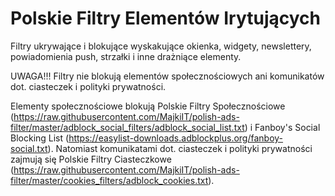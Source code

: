 # Polskie Filtry Elementów Irytujących
Filtry ukrywające i blokujące wyskakujące okienka, widgety, newslettery, powiadomienia push, strzałki i inne drażniące elementy.

UWAGA!!! Filtry nie blokują elementów społecznościowych ani komunikatów dot. ciasteczek i polityki prywatności.

Elementy społecznościowe blokują Polskie Filtry Społecznościowe (https://raw.githubusercontent.com/MajkiIT/polish-ads-filter/master/adblock_social_filters/adblock_social_list.txt) i Fanboy's Social Blocking List (https://easylist-downloads.adblockplus.org/fanboy-social.txt). Natomiast komunikatami dot. ciasteczek i polityki prywatności zajmują się Polskie Filtry Ciasteczkowe (https://raw.githubusercontent.com/MajkiIT/polish-ads-filter/master/cookies_filters/adblock_cookies.txt).
